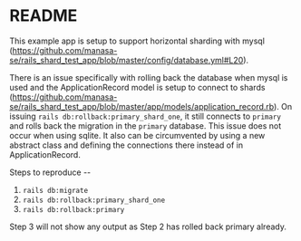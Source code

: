 # README

This example app is setup to support horizontal sharding with mysql (https://github.com/manasa-se/rails_shard_test_app/blob/master/config/database.yml#L20). 

There is an issue specifically with rolling back the database when mysql is used and the ApplicationRecord model is setup to connect to shards (https://github.com/manasa-se/rails_shard_test_app/blob/master/app/models/application_record.rb).
On issuing `rails db:rollback:primary_shard_one`, it still connects to `primary` and rolls back the migration in the `primary` database. This issue does not occur when using sqlite. It also can be circumvented by using a new abstract class and defining the connections there instead of in ApplicationRecord. 

Steps to reproduce -- 

1) `rails db:migrate`
2) `rails db:rollback:primary_shard_one`
3) `rails db:rollback:primary`

Step 3 will not show any output as Step 2 has rolled back primary already.
